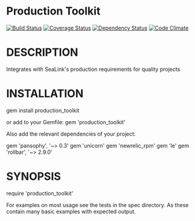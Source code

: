 Production Toolkit
==================

[![Build Status](https://travis-ci.org/sealink/production_toolkit.png?branch=master)](https://travis-ci.org/sealink/production_toolkit)
[![Coverage Status](https://coveralls.io/repos/sealink/production_toolkit/badge.png)](https://coveralls.io/r/sealink/production_toolkit)
[![Dependency Status](https://gemnasium.com/sealink/production_toolkit.png?travis)](https://gemnasium.com/sealink/production_toolkit)
[![Code Climate](https://codeclimate.com/github/sealink/production_toolkit.png)](https://codeclimate.com/github/sealink/production_toolkit)

# DESCRIPTION

Integrates with SeaLink's production requirements for quality projects

# INSTALLATION

gem install production_toolkit

or add to your Gemfile:
gem 'production_toolkit'

Also add the relevant dependencies of your project:

gem 'pansophy', '~> 0.3'
gem 'unicorn'
gem 'newrelic_rpm'
gem 'le'
gem 'rollbar', '~> 2.9.0'

# SYNOPSIS

require 'production_toolkit'

For examples on most usage see the tests in the spec directory.
As these contain many basic examples with expected output.
